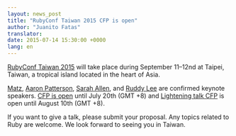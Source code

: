 ```yaml
---
layout: news_post
title: "RubyConf Taiwan 2015 CFP is open"
author: "Juanito Fatas"
translator:
date: 2015-07-14 15:30:00 +0000
lang: en
---
```


[RubyConf Taiwan 2015](http://rubyconf.tw) will take place during September
11–12nd at Taipei, Taiwan, a tropical island located in the heart of Asia.

[Matz](https://twitter.com/yukihiro_matz),
[Aaron Patterson](https://twitter.com/tenderlove),
[Sarah Allen](https://twitter.com/ultrasaurus),
and [Ruddy Lee](https://ruddyblog.wordpress.com) are confirmed keynote speakers.
[CFP is open](http://rubytaiwan.kktix.cc/events/rubyconftw2015-cfp)
until July 20th (GMT +8) and
[Lightening talk CFP](http://rubytaiwan.kktix.cc/events/rubyconftw2015-ltcfp)
is open until August 10th (GMT +8).

If you want to give a talk, please submit your proposal. Any topics related to
Ruby are welcome. We look forward to seeing you in Taiwan.
